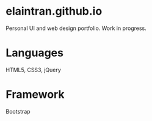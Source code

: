 # elaintran.github.io
Personal UI and web design portfolio. Work in progress.
# Languages
HTML5, CSS3, jQuery
# Framework
Bootstrap
